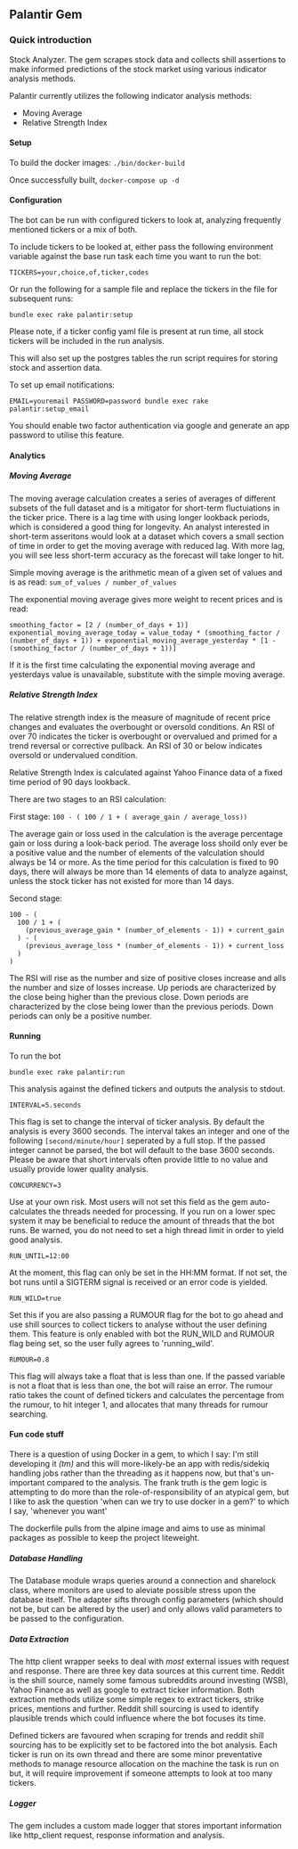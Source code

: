 ## Palantir Gem

### Quick introduction

Stock Analyzer. The gem scrapes stock data and collects shill assertions to make informed predictions of the stock market using various indicator analysis methods.

Palantir currently utilizes the following indicator analysis methods:
  - Moving Average
  - Relative Strength Index

#### Setup

To build the docker images: `./bin/docker-build`

Once successfully built, `docker-compose up -d`

#### Configuration

The bot can be run with configured tickers to look at, analyzing frequently mentioned tickers or a mix of both.

To include tickers to be looked at, either pass the following environment variable against the base run task each time you want to run the bot:

`TICKERS=your,choice,of,ticker,codes` 

Or run the following for a sample file and replace the tickers in the file for subsequent runs:

`bundle exec rake palantir:setup`

Please note, if a ticker config yaml file is present at run time, all stock tickers will be included in the run analysis.

This will also set up the postgres tables the run script requires for storing stock and assertion data.

To set up email notifications:

`EMAIL=youremail PASSWORD=password bundle exec rake palantir:setup_email`

You should enable two factor authentication via google and generate an app password to utilise this feature.

#### Analytics

##### Moving Average

The moving average calculation creates a series of averages of different subsets of the full dataset and is a mitigator for short-term fluctuiations in the ticker price. There is a lag time with using longer lookback periods, which is considered a good thing for longevity. An analyst interested in short-term asseritons would look at a dataset which covers a small section of time in order to get the moving average with reduced lag. With more lag, you will see less short-term accuracy as the forecast will take longer to hit.

Simple moving average is the arithmetic mean of a given set of values and is as read: `sum_of_values / number_of_values`

The exponential moving average gives more weight to recent prices and is read:
```
smoothing_factor = [2 / (number_of_days + 1)]
exponential_moving_average_today = value_today * (smoothing_factor / (number_of_days + 1)) + exponential_moving_average_yesterday * [1 - (smoothing_factor / (number_of_days + 1))]
```
If it is the first time calculating the exponential moving average and yesterdays value is unavailable, substitute with the simple moving average.

##### Relative Strength Index

The relative strength index is the measure of magnitude of recent price changes and evaluates the overbought or oversold conditions. An RSI of over 70 indicates the ticker is overbought or overvalued and primed for a trend reversal or corrective pullback. An RSI of 30 or below indicates oversold or undervalued condition.

Relative Strength Index is calculated against Yahoo Finance data of a fixed time period of 90 days lookback.

There are two stages to an RSI calculation:

First stage:
`100 - ( 100 / 1 + ( average_gain / average_loss))`

The average gain or loss used in the calculation is the average percentage gain or loss during a look-back period. The average loss shoild only ever be a positive value and the number of elements of the valculation should always be 14 or more. As the time period for this calculation is fixed to 90 days, there will always be more than 14 elements of data to analyze against, unless the stock ticker has not existed for more than 14 days.

Second stage:
```
100 - (
  100 / 1 + (
    (previous_average_gain * (number_of_elements - 1)) + current_gain
  ) - (
    (previous_average_loss * (number_of_elements - 1)) + current_loss
  )
)
```

The RSI will rise as the number and size of positive closes increase and alls the number and size of losses increase. Up periods are characterized by the close being higher than the previous close. Down periods are characterized by the close being lower than the previous periods. Down periods can only be a positive number.

#### Running

To run the bot

`bundle exec rake palantir:run`

This analysis against the defined tickers and outputs the analysis to stdout.

`INTERVAL=5.seconds`

This flag is set to change the interval of ticker analysis. By default the analysis is every 3600 seconds. The interval takes an integer and one of the following `[second/minute/hour]` seperated by a full stop. If the passed integer cannot be parsed, the bot will default to the base 3600 seconds. Please be aware that short intervals often provide little to no value and usually provide lower quality analysis.

`CONCURRENCY=3`

Use at your own risk. Most users will not set this field as the gem auto-calculates the threads needed for processing. If you run on a lower spec system it may be beneficial to reduce the amount of threads that the bot runs. Be warned, you do not need to set a high thread limit in order to yield good analysis.

`RUN_UNTIL=12:00`

At the moment, this flag can only be set in the HH:MM format. If not set, the bot runs until a SIGTERM signal is received or an error code is yielded.

`RUN_WILD=true`

Set this if you are also passing a RUMOUR flag for the bot to go ahead and use shill sources to collect tickers to analyse without the user defining them. This feature is only enabled with bot the RUN_WILD and RUMOUR flag being set, so the user fully agrees to 'running_wild'.

`RUMOUR=0.8`

This flag will always take a float that is less than one. If the passed variable is not a float that is less than one, the bot will raise an error. The rumour ratio takes the count of defined tickers and calculates the percentage from the rumour, to hit integer 1, and allocates that many threads for rumour searching.

#### Fun code stuff

There is a question of using Docker in a gem, to which I say: I'm still developing it _(tm)_ and this will more-likely-be an app with redis/sidekiq handling jobs rather than the threading as it happens now, but that's un-important compared to the analysis. The frank truth is the gem logic is attempting to do more than the role-of-responsibility of an atypical gem, but I like to ask the question 'when can we try to use docker in a gem?' to which I say, 'whenever you want'

The dockerfile pulls from the alpine image and aims to use as minimal packages as possible to keep the project liteweight.

##### Database Handling

The Database module wraps queries around a connection and sharelock class, where monitors are used to aleviate possible stress upon the database itself. The adapter sifts through config parameters (which should not be, but can be altered by the user) and only allows valid parameters to be passed to the configuration.

##### Data Extraction

The http client wrapper seeks to deal with _most_ external issues with request and response. There are three key data sources at this current time. Reddit is the shill source, namely some famous subreddits around investing (WSB), Yahoo Finance as well as google to extract ticker information. Both extraction methods utilize some simple regex to extract tickers, strike prices, mentions and further. Reddit shill sourcing is used to identify plausible trends which could influence where the bot focuses its time.

Defined tickers are favoured when scraping for trends and reddit shill sourcing has to be explicitly set to be factored into the bot analysis. Each ticker is run on its own thread and there are some minor preventative methods to manage resource allocation on the machine the task is run on but, it will require improvement if someone attempts to look at too many tickers.

##### Logger

The gem includes a custom made logger that stores important information like http_client request, response information and analysis.
